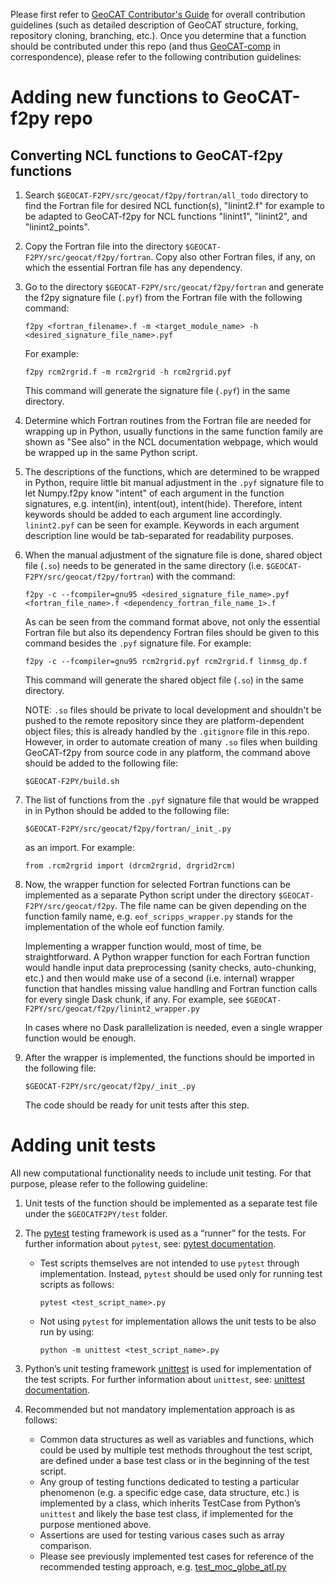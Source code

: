 Please first refer to [GeoCAT Contributor's Guide](https://geocat.ucar.edu/pages/contributing.html) for overall 
contribution guidelines (such as detailed description of GeoCAT structure, forking, repository cloning, 
branching, etc.). Once you determine that a function should be contributed under this repo 
(and thus [GeoCAT-comp](https://github.com/NCAR/geocat-comp) in correspondence), please refer to the following 
contribution guidelines:


# Adding new functions to GeoCAT-f2py repo

## Converting NCL functions to GeoCAT-f2py functions

1. Search `$GEOCAT-F2PY/src/geocat/f2py/fortran/all_todo` directory to find the Fortran file for desired NCL 
function(s), "linint2.f" for example to be adapted to GeoCAT-f2py for NCL functions "linint1", "linint2", and 
"linint2_points".

2. Copy the Fortran file into the directory `$GEOCAT-F2PY/src/geocat/f2py/fortran`. Copy also other Fortran files, 
if any, on which the essential Fortran file has any dependency. 

3. Go to the directory `$GEOCAT-F2PY/src/geocat/f2py/fortran` and generate the f2py signature file (`.pyf`) from 
the Fortran file with the following command:

   `f2py <fortran_filename>.f -m <target_module_name> -h <desired_signature_file_name>.pyf`
   
   For example: 
   
   `f2py rcm2rgrid.f -m rcm2rgrid -h rcm2rgrid.pyf`
   
   This command will generate the signature file (`.pyf`) in the same directory.

4. Determine which Fortran routines from the Fortran file are needed for wrapping up in Python, 
usually functions in the same function family are shown as "See also" in the NCL documentation webpage, 
which would be wrapped up in the same Python script.

5. The descriptions of the functions, which are determined to be wrapped in Python, require little bit manual
adjustment in the `.pyf` signature file to let Numpy.f2py know "intent" of each argument in the function signatures,
e.g. intent(in), intent(out), intent(hide). Therefore, intent keywords should be added to each argument line 
accordingly. `linint2.pyf` can be seen for example. Keywords in each argument description line would be 
tab-separated for readability purposes.

6. When the manual adjustment of the signature file is done, shared object file (`.so`) needs to be generated in 
the same directory (i.e. `$GEOCAT-F2PY/src/geocat/f2py/fortran`) with the command:

   `f2py -c --fcompiler=gnu95 <desired_signature_file_name>.pyf <fortran_file_name>.f <dependency_fortran_file_name_1>.f`

   As can be seen from the command format above, not only the essential Fortran file but also its dependency 
   Fortran files should be given to this command besides the `.pyf` signature file. For example:
   
   `f2py -c --fcompiler=gnu95 rcm2rgrid.pyf rcm2rgrid.f linmsg_dp.f`
   
   This command will generate the shared object file (`.so`) in the same directory.
   
   NOTE: `.so` files should be private to local development and shouldn't be pushed to the remote repository 
   since they are platform-dependent object files; this is already handled by the `.gitignore` file in this repo.
   However, in order to automate creation of many `.so` files when building GeoCAT-f2py from source code in 
   any platform, the command above should be added to the following file:
   
   `$GEOCAT-F2PY/build.sh`
   
7. The list of functions from the `.pyf` signature file that would be wrapped in in Python 
should be added to the following file:

   `$GEOCAT-F2PY/src/geocat/f2py/fortran/_init_.py` 
   
   as an import. For example:

   `from .rcm2rgrid import (drcm2rgrid, drgrid2rcm)`
   
8. Now, the wrapper function for selected Fortran functions can be implemented as a separate Python script under
the directory `$GEOCAT-F2PY/src/geocat/f2py`. The file name can be given depending on the function family name, 
e.g. `eof_scripps_wrapper.py` stands for the implementation of the whole eof function family.

   Implementing a wrapper function would, most of time, be straightforward. A Python wrapper function 
   for each Fortran function would handle input data preprocessing (sanity checks, auto-chunking, etc.) and then
   would make use of a second (i.e. internal) wrapper function that handles missing value handling and 
   Fortran function calls for every single Dask chunk, if any. For example, see 
   `$GEOCAT-F2PY/src/geocat/f2py/linint2_wrapper.py`
   
   In cases where no Dask parallelization is needed, even a single wrapper function would be enough. 
   
9. After the wrapper is implemented, the functions should be imported in the following file:

   `$GEOCAT-F2PY/src/geocat/f2py/_init_.py`
    
   The code should be ready for unit tests after this step.


# Adding unit tests

All new computational functionality needs to include unit testing. For that purpose, please refer to the following 
guideline:

1. Unit tests of the function should be implemented as a separate test file under the `$GEOCATF2PY/test` folder.

2. The [pytest](https://docs.pytest.org/en/stable/contents.html) testing framework is used as a “runner” for the tests. 
For further information about `pytest`, see: [pytest documentation](https://docs.pytest.org/en/stable/contents.html).
    
    - Test scripts themselves are not intended to use `pytest` through implementation. Instead, `pytest` should be used 
    only for running test scripts as follows:
    
        `pytest <test_script_name>.py` 

    - Not using `pytest` for implementation allows the unit tests to be also run by using: 

        `python -m unittest <test_script_name>.py`
        
3. Python’s unit testing framework [unittest](https://docs.python.org/3/library/unittest.html) is used for 
implementation of the test scripts. For further information about `unittest`, 
see: [unittest documentation](https://docs.python.org/3/library/unittest.html).

4. Recommended but not mandatory implementation approach is as follows:
    - Common data structures as well as variables and functions, which could be used by multiple test methods throughout 
    the test script, are defined under a base test class or in the beginning of the test script.
    - Any group of testing functions dedicated to testing a particular phenomenon (e.g. a specific edge case, data 
    structure, etc.) is implemented by a class, which inherits TestCase from Python’s `unittest` and likely the base 
    test class, if implemented for the purpose mentioned above.
    - Assertions are used for testing various cases such as array comparison.
    - Please see previously implemented test cases for reference of the recommended testing approach, 
    e.g. [test_moc_globe_atl.py](https://github.com/NCAR/geocat-f2py/blob/master/test/test_moc_globe_atl.py)
